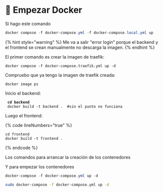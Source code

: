 # 🐋 Empezar Docker

Si hago este comando

```powershell
docker compose -f docker-compose.yml -f docker-compose.local.yml up
```

{% hint style="warning" %}
Me va a salir "error login" porque el backend y el frontend se crean manualmente no descarga la imagen.&#x20;
{% endhint %}

El primer comando es crear la imagen de traefik:

```
docker compose -f docker-compose.traefik.yml up -d
```

Compruebo que ya tengo la imagen de traefik creada:

```
docker image ps
```

Inicio el backend:

<pre data-line-numbers><code><strong> cd backend
</strong> docker build -t backend .  #sin el punto no funciona
</code></pre>

Luego el frontend:

{% code lineNumbers="true" %}
```
cd frontend
docker build -t frontend .
```
{% endcode %}

Los comandos para arrancar la creación de los contenedores

Y para empezar los contenedores

```powershell
docker-compose -f docker-compose.yml up -d
```

```bash
sudo docker-compose -f docker-compose.yml up -d
```
